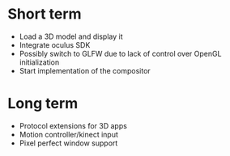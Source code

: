 Short term
==========
- Load a 3D model and display it
- Integrate oculus SDK
- Possibly switch to GLFW due to lack of control over OpenGL initialization
- Start implementation of the compositor

Long term
=========
- Protocol extensions for 3D apps
- Motion controller/kinect input
- Pixel perfect window support